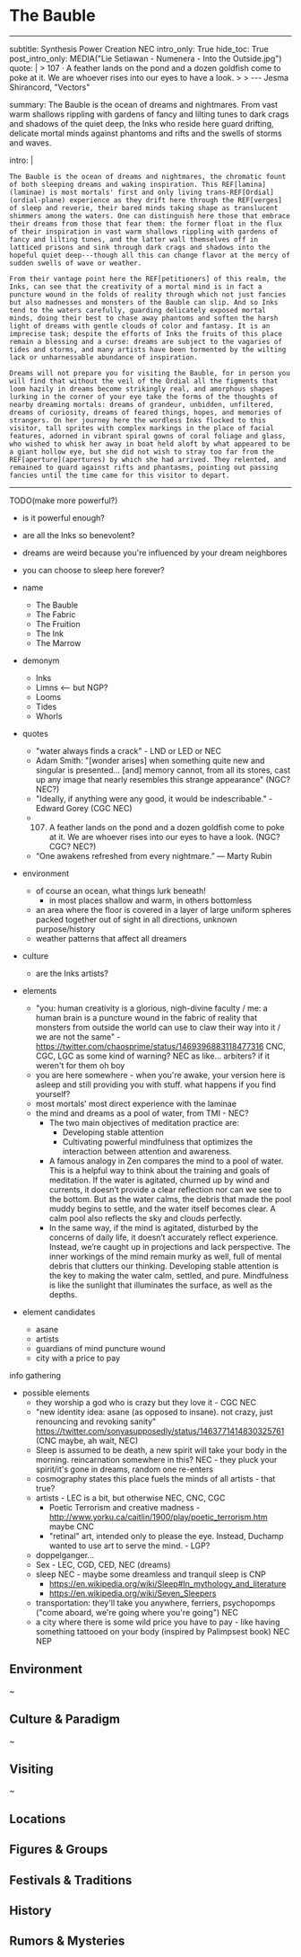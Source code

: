 # The Bauble

---
subtitle: Synthesis Power Creation NEC
intro_only: True
hide_toc: True
post_intro_only: MEDIA("Lie Setiawan - Numenera - Into the Outside.jpg")
quote: |
    > 107 &middot; A feather lands on the pond and a dozen goldfish come to poke at it. We are whoever rises into our eyes to have a look.
    >
    > <span class="attribution">--- Jesma Shirancord, "Vectors" <!-- James Richardson --></span>

summary: The Bauble is the ocean of dreams and nightmares. From vast warm shallows rippling with gardens of fancy and lilting tunes to dark crags and shadows of the quiet deep, the Inks who reside here guard drifting, delicate mortal minds against phantoms and rifts and the swells of storms and waves.

intro: |

    The Bauble is the ocean of dreams and nightmares, the chromatic fount of both sleeping dreams and waking inspiration. This REF[lamina](laminae) is most mortals' first and only living trans-REF[Ordial](ordial-plane) experience as they drift here through the REF[verges] of sleep and reverie, their bared minds taking shape as translucent shimmers among the waters. One can distinguish here those that embrace their dreams from those that fear them: the former float in the flux of their inspiration in vast warm shallows rippling with gardens of fancy and lilting tunes, and the latter wall themselves off in latticed prisons and sink through dark crags and shadows into the hopeful quiet deep---though all this can change flavor at the mercy of sudden swells of wave or weather.

    From their vantage point here the REF[petitioners] of this realm, the Inks, can see that the creativity of a mortal mind is in fact a puncture wound in the folds of reality through which not just fancies but also madnesses and monsters of the Bauble can slip. And so Inks tend to the waters carefully, guarding delicately exposed mortal minds, doing their best to chase away phantoms and soften the harsh light of dreams with gentle clouds of color and fantasy. It is an imprecise task; despite the efforts of Inks the fruits of this place remain a blessing and a curse: dreams are subject to the vagaries of tides and storms, and many artists have been tormented by the wilting lack or unharnessable abundance of inspiration.

    Dreams will not prepare you for visiting the Bauble, for in person you will find that without the veil of the Ordial all the figments that loom hazily in dreams become strikingly real, and amorphous shapes lurking in the corner of your eye take the forms of the thoughts of nearby dreaming mortals: dreams of grandeur, unbidden, unfiltered, dreams of curiosity, dreams of feared things, hopes, and memories of strangers. On her journey here the wordless Inks flocked to this visitor, tall sprites with complex markings in the place of facial features, adorned in vibrant spiral gowns of coral foliage and glass, who wished to whisk her away in boat held aloft by what appeared to be a giant hollow eye, but she did not wish to stray too far from the REF[aperture](apertures) by which she had arrived. They relented, and remained to guard against rifts and phantasms, pointing out passing fancies until the time came for this visitor to depart.

---

<!--
what's the point?

- inspiration can be unsettling and hard to control
- more!
-->

TODO(make more powerful?)

- is it powerful enough?
- are all the Inks so benevolent?
- dreams are weird because you're influenced by your dream neighbores
- you can choose to sleep here forever?

- name
    + The Bauble
    + The Fabric
    + The Fruition
    + The Ink
    + The Marrow
- demonym
    + Inks
	+ Limns <-- but NGP?
    + Looms
	+ Tides
	+ Whorls
- quotes
    - "water always finds a crack" - LND or LED or NEC
    - Adam Smith: "[wonder arises] when something quite new and singular is presented… [and] memory cannot, from all its stores, cast up any image that nearly resembles this strange appearance" (NGC? NEC?)
    - "Ideally, if anything were any good, it would be indescribable." - Edward Gorey (CGC NEC)
    - 107. A feather lands on the pond and a dozen goldfish come to poke at it. We are whoever rises into our eyes to have a look. (NGC? CGC? NEC?)
    - “One awakens refreshed from every nightmare.” ― Marty Rubin
- environment
	+ of course an ocean, what things lurk beneath!
		* in most places shallow and warm, in others bottomless
	+ an area where the floor is covered in a layer of large uniform spheres packed together out of sight in all directions, unknown purpose/history
    + weather patterns that affect all dreamers
- culture
	- are the Inks artists?
- elements
    - "you: human creativity is a glorious, nigh-divine faculty / me: a human brain is a puncture wound in the fabric of reality that monsters from outside the world can use to claw their way into it / we are not the same" - https://twitter.com/chaosprime/status/1469396883118477316 CNC, CGC, LGC as some kind of warning? NEC as like... arbiters? if it weren't for them oh boy
    - you are here somewhere - when you're awake, your version here is asleep and still providing you with stuff. what happens if you find yourself?
    - most mortals' most direct experience with the laminae
    - the mind and dreams as a pool of water, from TMI - NEC?
        - The two main objectives of meditation practice are:
            - Developing stable attention
            - Cultivating powerful mindfulness that optimizes the interaction between attention and awareness.
        - A famous analogy in Zen compares the mind to a pool of water. This is a helpful way to think about the training and goals of meditation. If the water is agitated, churned up by wind and currents, it doesn’t provide a clear reflection nor can we see to the bottom. But as the water calms, the debris that made the pool muddy begins to settle, and the water itself becomes clear. A calm pool also reflects the sky and clouds perfectly.
        - In the same way, if the mind is agitated, disturbed by the concerns of daily life, it doesn’t accurately reflect experience. Instead, we’re caught up in projections and lack perspective. The inner workings of the mind remain murky as well, full of mental debris that clutters our thinking. Developing stable attention is the key to making the water calm, settled, and pure. Mindfulness is like the sunlight that illuminates the surface, as well as the depths.
- element candidates
    - asane
    - artists
    - guardians of mind puncture wound
    - city with a price to pay

info gathering

- possible elements
    - they worship a god who is crazy but they love it - CGC NEC
    - "new identity idea: asane (as opposed to insane). not crazy, just renouncing and revoking sanity" https://twitter.com/sonyasupposedly/status/1463771414830325761 (CNC maybe, ah wait, NEC)
    - Sleep is assumed to be death, a new spirit will take your body in the morning. reincarnation somewhere in this? NEC - they pluck your spirit/it's gone in dreams, random one re-enters
    - cosmography states this place fuels the minds of all artists - that true?
    - artists - LEC is a bit, but otherwise NEC, CNC, CGC
        - Poetic Terrorism and creative madness - http://www.yorku.ca/caitlin/1900/play/poetic_terrorism.htm maybe CNC
        - "retinal" art, intended only to please the eye. Instead, Duchamp wanted to use art to serve the mind. - LGP?
    - doppelganger...
    - Sex - LEC, CGD, CED, NEC (dreams)
    - sleep NEC - maybe some dreamless and tranquil sleep is CNP
        + https://en.wikipedia.org/wiki/Sleep#In_mythology_and_literature
        + https://en.wikipedia.org/wiki/Seven_Sleepers
    - transportation: they'll take you anywhere, ferriers, psychopomps ("come aboard, we're going where you're going") NEC
    - a city where there is some wild price you have to pay - like having something tattooed on your body (inspired by Palimpsest book) NEC NEP


## Environment

~

## Culture & Paradigm

~

## Visiting

~

## Locations

## Figures & Groups

## Festivals & Traditions

## History

## Rumors & Mysteries
